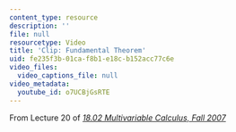```yaml
---
content_type: resource
description: ''
file: null
resourcetype: Video
title: 'Clip: Fundamental Theorem'
uid: fe235f3b-01ca-f8b1-e18c-b152acc77c6e
video_files:
  video_captions_file: null
video_metadata:
  youtube_id: o7UCBjGsRTE
---
```


From Lecture 20 of [_18.02 Multivariable Calculus, Fall 2007_](/courses/18-02-multivariable-calculus-fall-2007/pages/video-lectures)